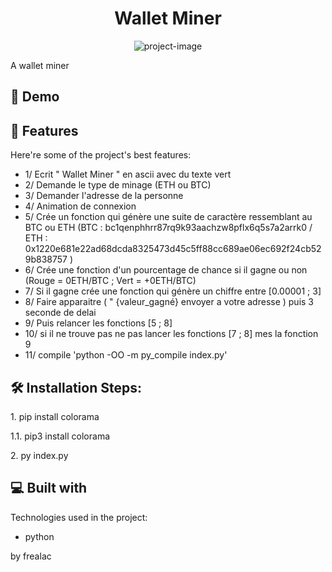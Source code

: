 <h1 align="center" id="title">Wallet Miner</h1>

<p align="center"><img src="https://is2-ssl.mzstatic.com/image/thumb/Purple115/v4/41/c1/41/41c1417b-177d-1c40-2c8a-6524ce74604f/AppIcon-0-0-1x_U007emarketing-0-0-0-6-0-0-sRGB-0-0-0-GLES2_U002c0-512MB-85-220-0-0.png/1200x630wa.png" alt="project-image"></p>

<p id="description">A wallet miner</p>

<h2>🚀 Demo</h2>

  
  
<h2>🧐 Features</h2>

Here're some of the project's best features:

*   1/ Ecrit " Wallet Miner " en ascii avec du texte vert
*   2/ Demande le type de minage (ETH ou BTC)
*   3/ Demander l'adresse de la personne
*   4/ Animation de connexion
*   5/ Crée un fonction qui génère une suite de caractère ressemblant au BTC ou ETH (BTC : bc1qenphhrr87rq9k93aachzw8pflx6q5s7a2arrk0 / ETH : 0x1220e681e22ad68dcda8325473d45c5ff88cc689ae06ec692f24cb529b838757 )
*   6/ Crée une fonction d'un pourcentage de chance si il gagne ou non (Rouge = 0ETH/BTC ; Vert = +0ETH/BTC)
*   7/ Si il gagne crée une fonction qui génère un chiffre entre \[0.00001 ; 3\]
*   8/ Faire apparaitre ( " {valeur\_gagné} envoyer a votre adresse ) puis 3 seconde de delai
*   9/ Puis relancer les fonctions \[5 ; 8\]
*   10/ si il ne trouve pas ne pas lancer les fonctions \[7 ; 8\] mes la fonction 9
*   11/ compile 'python -OO -m py_compile index.py'

<h2>🛠️ Installation Steps:</h2>

<p>1. pip install colorama</p>

<p>1.1. pip3 install colorama</p>

<p>2. py index.py</p>


  
  
<h2>💻 Built with</h2>

Technologies used in the project:

*   python

by frealac
